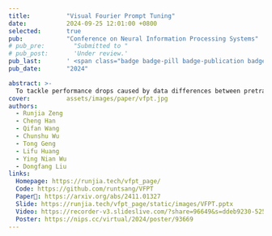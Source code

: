 ```yaml
---
title:          "Visual Fourier Prompt Tuning"
date:           2024-09-25 12:01:00 +0800
selected:       true
pub:            "Conference on Neural Information Processing Systems"
# pub_pre:        "Submitted to "
# pub_post:       'Under review.'
pub_last:       ' <span class="badge badge-pill badge-publication badge-success">NeurIPS</span>'
pub_date:       "2024"

abstract: >-
  To tackle performance drops caused by data differences between pretraining and finetuning, we propose Visual Fourier Prompt Tuning (VFPT), which leverages the Fast Fourier Transform to combine spatial and frequency domain information, achieving better results with fewer parameters.
cover:          assets/images/paper/vfpt.jpg
authors:
  - Runjia Zeng
  - Cheng Han
  - Qifan Wang
  - Chunshu Wu
  - Tong Geng
  - Lifu Huang
  - Ying Nian Wu
  - Dongfang Liu
links:
  Homepage: https://runjia.tech/vfpt_page/
  Code: https://github.com/runtsang/VFPT
  Paper📰: https://arxiv.org/abs/2411.01327
  Slide: https://runjia.tech/vfpt_page/static/images/VFPT.pptx
  Video: https://recorder-v3.slideslive.com/?share=96649&s=ddeb9230-5258-4ce1-bcad-092710eb580f
  Poster: https://nips.cc/virtual/2024/poster/93669
---
```

